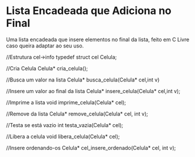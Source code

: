 # Lista Encadeada que Adiciona no Final
Uma lista encadeada que insere elementos no final da lista, feito em C
Livre caso queira adaptar ao seu uso.

//Estrutura cel->info
typedef struct cel Celula;

//Cria Celula
Celula* cria_celula();

//Busca um valor na lista
Celula* busca_celula(Celula* cel,int v)

//Insere um valor ao final da lista
Celula* insere_celula(Celula* cel,int v);

//Imprime a lista
void imprime_celula(Celula* cel);

//Remove da lista
Celula* remove_celula(Celula* cel, int v);

//Testa se está vazio
int testa_vazia(Celula* cel);

//Libera a celula
void libera_celula(Celula* cel);

//Insere ordenando-os
Celula* cel_insere_ordenado(Celula* cel, int v);
